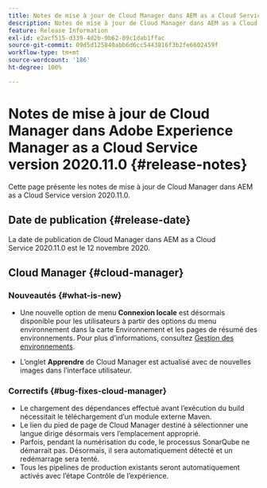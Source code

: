 ```yaml
---
title: Notes de mise à jour de Cloud Manager dans AEM as a Cloud Service version 2020.11.0
description: Notes de mise à jour de Cloud Manager dans AEM as a Cloud Service version 2020.11.0
feature: Release Information
exl-id: e2acf515-d339-4d2b-9b62-09c1dab1ffac
source-git-commit: 09d5d125840abb6d6cc5443816f3b2fe6602459f
workflow-type: tm+mt
source-wordcount: '186'
ht-degree: 100%

---
```


# Notes de mise à jour de Cloud Manager dans Adobe Experience Manager as a Cloud Service version 2020.11.0 {#release-notes}

Cette page présente les notes de mise à jour de Cloud Manager dans AEM as a Cloud Service version 2020.11.0.

## Date de publication {#release-date}

La date de publication de Cloud Manager dans AEM as a Cloud Service 2020.11.0 est le 12 novembre 2020.

## Cloud Manager {#cloud-manager}

### Nouveautés {#what-is-new}

* Une nouvelle option de menu **Connexion locale** est désormais disponible pour les utilisateurs à partir des options du menu environnement dans la carte Environnement et les pages de résumé des environnements.
Pour plus d’informations, consultez [Gestion des environnements](/help/implementing/cloud-manager/manage-environments.md#login-locally).

* L’onglet **Apprendre** de Cloud Manager est actualisé avec de nouvelles images dans l’interface utilisateur.

### Correctifs {#bug-fixes-cloud-manager}

* Le chargement des dépendances effectué avant l’exécution du build nécessitait le téléchargement d’un module externe Maven.
* Le lien du pied de page de Cloud Manager destiné à sélectionner une langue dirige désormais vers l’emplacement approprié.
* Parfois, pendant la numérisation du code, le processus SonarQube ne démarrait pas. Désormais, il sera automatiquement détecté et un redémarrage sera tenté.
* Tous les pipelines de production existants seront automatiquement activés avec l’étape Contrôle de l’expérience.
